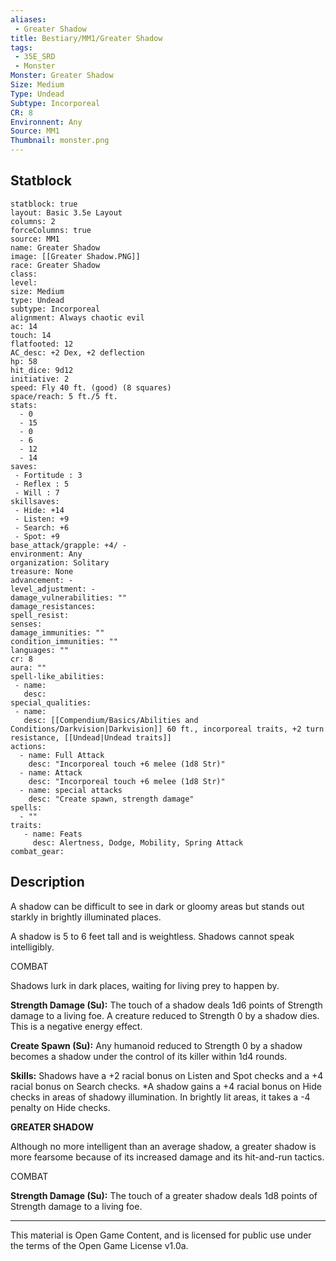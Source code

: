```yaml
---
aliases:
 - Greater Shadow
title: Bestiary/MM1/Greater Shadow
tags: 
 - 35E_SRD
 - Monster
Monster: Greater Shadow
Size: Medium
Type: Undead
Subtype: Incorporeal
CR: 8
Environnent: Any
Source: MM1
Thumbnail: monster.png
---
```


## Statblock

```statblock
statblock: true
layout: Basic 3.5e Layout
columns: 2
forceColumns: true
source: MM1 
name: Greater Shadow
image: [[Greater Shadow.PNG]]
race: Greater Shadow
class: 
level: 
size: Medium
type: Undead
subtype: Incorporeal
alignment: Always chaotic evil
ac: 14
touch: 14
flatfooted: 12
AC_desc: +2 Dex, +2 deflection
hp: 58
hit_dice: 9d12
initiative: 2
speed: Fly 40 ft. (good) (8 squares)
space/reach: 5 ft./5 ft.
stats:
  - 0
  - 15
  - 0
  - 6
  - 12
  - 14
saves:
 - Fortitude : 3
 - Reflex : 5
 - Will : 7
skillsaves:
 - Hide: +14
 - Listen: +9
 - Search: +6
 - Spot: +9
base_attack/grapple: +4/ -
environment: Any
organization: Solitary
treasure: None
advancement: -
level_adjustment: -
damage_vulnerabilities: ""
damage_resistances: 
spell_resist: 
senses: 
damage_immunities: ""
condition_immunities: ""
languages: ""
cr: 8
aura: ""
spell-like_abilities:
 - name: 
   desc: 
special_qualities:
 - name:
   desc: [[Compendium/Basics/Abilities and Conditions/Darkvision|Darkvision]] 60 ft., incorporeal traits, +2 turn resistance, [[Undead|Undead traits]]
actions:
  - name: Full Attack
    desc: "Incorporeal touch +6 melee (1d8 Str)"
  - name: Attack
    desc: "Incorporeal touch +6 melee (1d8 Str)"
  - name: special attacks
    desc: "Create spawn, strength damage"
spells:
  - ""
traits:
   - name: Feats
     desc: Alertness, Dodge, Mobility, Spring Attack
combat_gear:  
```

## Description



A shadow can be difficult to see in dark or gloomy areas but stands out starkly in brightly illuminated places.

A shadow is 5 to 6 feet tall and is weightless. Shadows cannot speak intelligibly.

COMBAT

Shadows lurk in dark places, waiting for living prey to happen by.


**Strength Damage (Su):** The touch of a shadow deals 1d6 points of Strength damage to a living foe. A creature reduced to Strength 0 by a shadow dies. This is a negative energy effect.


**Create Spawn (Su):** Any humanoid reduced to Strength 0 by a shadow becomes a shadow under the control of its killer within 1d4 rounds.


**Skills:** Shadows have a +2 racial bonus on Listen and Spot checks and a +4 racial bonus on Search checks. *A shadow gains a +4 racial bonus on Hide checks in areas of shadowy illumination. In brightly lit areas, it takes a -4 penalty on Hide checks.


**GREATER SHADOW**


Although no more intelligent than an average shadow, a greater shadow is more fearsome because of its increased damage and its hit-and-run tactics.

COMBAT


**Strength Damage (Su):** The touch of a greater shadow deals 1d8 points of Strength damage to a living foe.

---

This material is Open Game Content, and is licensed for public use under the terms of the Open Game License v1.0a.
